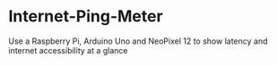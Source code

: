 # Internet-Ping-Meter
Use a Raspberry Pi, Arduino Uno and NeoPixel 12 to show latency and internet accessibility at a glance
